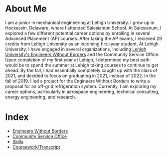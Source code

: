 # About Me

I am a junior in mechanical engineering at Lehigh University. I grew up in Hockessin, Delaware, where I attended Salesianum School. At Salesianum, I explored a few different potential career options by enrolling in several Advanced Placement (AP) courses. After taking the AP exams, I recieved 29 credits from Lehigh University as an incoming first-year student. At Lehigh University, I have engaged in several organizations, including [Lehigh University's Engineers Without Borders](https://liam-magargal.github.io/Engineers-Without-Borders/) and the Community Service Office. Upon completion of my first year at Lehigh, I determined my best path would be to spend the summer at Lehigh taking courses to continue to get ahead. By the fall, I had essentially completely caught up with the class of 2021, and decided to focus on graduating in 2021, instead of 2022. In the fall of 2019, I led a project for the Engineers Without Borders to write a proposal for an off-grid refrigeration system. Currently, I am exploring my career options, particularly in aerospace engineering, technical consulting, energy engineering, and research.

# Index
* [Engineers Without Borders](https://liam-magargal.github.io/Engineers-Without-Borders/)
* [Community Service Office](https://github.com/liam-magargal/Community-Service-Office/blob/master/index.md)
* [Skills](http://github.com)
* [Coursework/Transcript](http://github.com)

